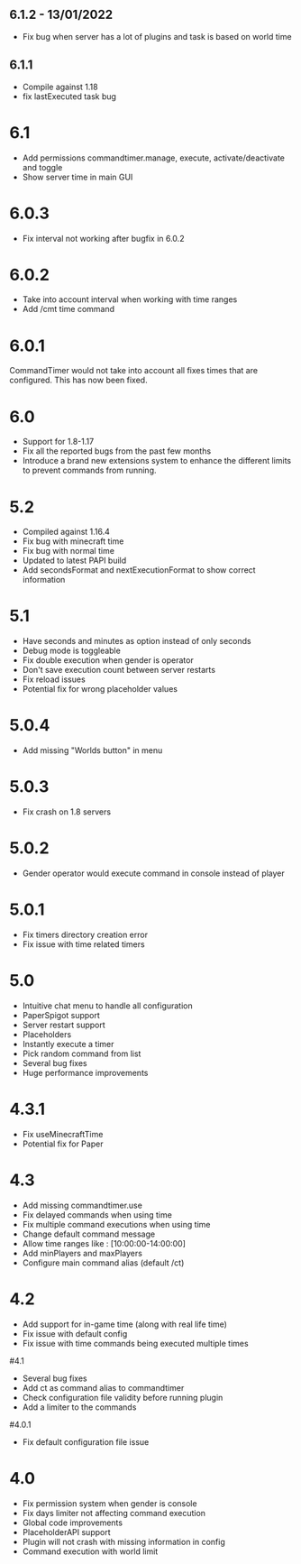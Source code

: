 ## 6.1.2 - 13/01/2022

- Fix bug when server has a lot of plugins and task is based on world time

## 6.1.1

- Compile against 1.18
- fix lastExecuted task bug

# 6.1

- Add permissions commandtimer.manage, execute, activate/deactivate and toggle
- Show server time in main GUI

# 6.0.3

- Fix interval not working after bugfix in 6.0.2

# 6.0.2

- Take into account interval when working with time ranges
- Add /cmt time command

# 6.0.1

CommandTimer would not take into account all fixes times that are configured. This has now been fixed.

# 6.0

- Support for 1.8-1.17
- Fix all the reported bugs from the past few months
- Introduce a brand new extensions system to enhance the different limits to prevent commands from running.

# 5.2

- Compiled against 1.16.4
- Fix bug with minecraft time
- Fix bug with normal time
- Updated to latest PAPI build
- Add secondsFormat and nextExecutionFormat to show correct information

# 5.1

- Have seconds and minutes as option instead of only seconds
- Debug mode is toggleable
- Fix double execution when gender is operator
- Don't save execution count between server restarts
- Fix reload issues
- Potential fix for wrong placeholder values

# 5.0.4

- Add missing "Worlds button"  in menu

# 5.0.3

- Fix crash on 1.8 servers

# 5.0.2

- Gender operator would execute command in console instead of player

# 5.0.1

- Fix timers directory creation error
- Fix issue with time related timers

# 5.0

- Intuitive chat menu to handle all configuration
- PaperSpigot support
- Server restart support
- Placeholders
- Instantly execute a timer
- Pick random command from list
- Several bug fixes
- Huge performance improvements

# 4.3.1

- Fix useMinecraftTime
- Potential fix for Paper

# 4.3

- Add missing commandtimer.use
- Fix delayed commands when using time
- Fix multiple command executions when using time
- Change default command message
- Allow time ranges like : [10:00:00-14:00:00]
- Add minPlayers and maxPlayers
- Configure main command alias (default /ct)

# 4.2

- Add support for in-game time (along with real life time)
- Fix issue with default config
- Fix issue with time commands being executed multiple times

#4.1

- Several bug fixes
- Add ct as command alias to commandtimer
- Check configuration file validity before running plugin
- Add a limiter to the commands

#4.0.1

- Fix default configuration file issue

# 4.0

- Fix permission system when gender is console
- Fix days limiter not affecting command execution
- Global code improvements
- PlaceholderAPI support
- Plugin will not crash with missing information in config
- Command execution with world limit